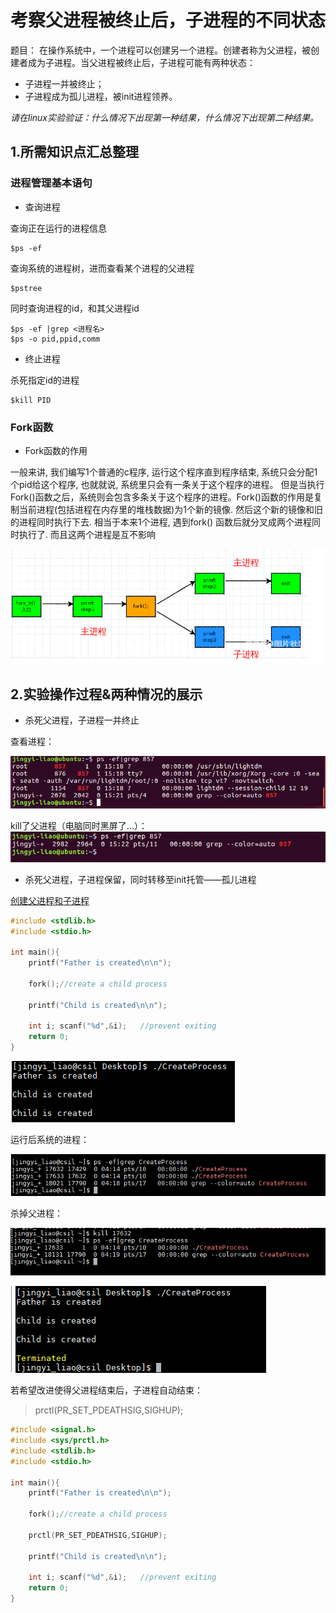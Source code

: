 # 考察父进程被终止后，子进程的不同状态
题目：
在操作系统中，一个进程可以创建另一个进程。创建者称为父进程，被创建者成为子进程。当父进程被终止后，子进程可能有两种状态：

* 子进程一并被终止；
* 子进程成为孤儿进程，被init进程领养。

*请在linux实验验证：什么情况下出现第一种结果，什么情况下出现第二种结果。*

## 1.所需知识点汇总整理

### 进程管理基本语句

* 查询进程

查询正在运行的进程信息

```
$ps -ef
```

查询系统的进程树，进而查看某个进程的父进程

```
$pstree
```

同时查询进程的id，和其父进程id

```
$ps -ef |grep <进程名>
$ps -o pid,ppid,comm
```

* 终止进程

杀死指定id的进程

```
$kill PID
```

### Fork函数

* Fork函数的作用

一般来讲, 我们编写1个普通的c程序, 运行这个程序直到程序结束, 系统只会分配1个pid给这个程序, 也就就说, 系统里只会有一条关于这个程序的进程。 但是当执行Fork()函数之后，系统则会包含多条关于这个程序的进程。Fork()函数的作用是复制当前进程(包括进程在内存里的堆栈数据)为1个新的镜像. 然后这个新的镜像和旧的进程同时执行下去. 相当于本来1个进程, 遇到fork() 函数后就分叉成两个进程同时执行了. 而且这两个进程是互不影响

![alt text](https://github.com/lisaljy/UESTC-S17/blob/master/OS/lab1/pic/1.PNG)

## 2.实验操作过程&两种情况的展示

* 杀死父进程，子进程一并终止

查看进程：

![alt text](https://github.com/lisaljy/UESTC-S17/blob/master/OS/lab1/pic/7.PNG)

kill了父进程（电脑同时黑屏了...）：
![alt text](https://github.com/lisaljy/UESTC-S17/blob/master/OS/lab1/pic/8.PNG)

* 杀死父进程，子进程保留，同时转移至init托管——孤儿进程

[创建父进程和子进程](https://github.com/lisaljy/UESTC-S17/blob/master/OS/lab1/src/CreateChildExe.c)

```c
#include <stdlib.h>
#include <stdio.h>

int main(){
    printf("Father is created\n\n");

    fork();//create a child process

    printf("Child is created\n\n");

    int i; scanf("%d",&i);   //prevent exiting
    return 0;
}
```

![alt text](https://github.com/lisaljy/UESTC-S17/blob/master/OS/lab1/pic/2.PNG)

运行后系统的进程：

![alt text](https://github.com/lisaljy/UESTC-S17/blob/master/OS/lab1/pic/3.PNG)

杀掉父进程：

![alt text](https://github.com/lisaljy/UESTC-S17/blob/master/OS/lab1/pic/4.PNG)

![alt text](https://github.com/lisaljy/UESTC-S17/blob/master/OS/lab1/pic/5.PNG)

若希望改进使得父进程结束后，子进程自动结束：

> prctl(PR_SET_PDEATHSIG,SIGHUP);

```c
#include <signal.h>
#include <sys/prctl.h>
#include <stdlib.h>
#include <stdio.h>

int main(){
    printf("Father is created\n\n");

    fork();//create a child process

    prctl(PR_SET_PDEATHSIG,SIGHUP);

    printf("Child is created\n\n");

    int i; scanf("%d",&i);   //prevent exiting
    return 0;
}
```
